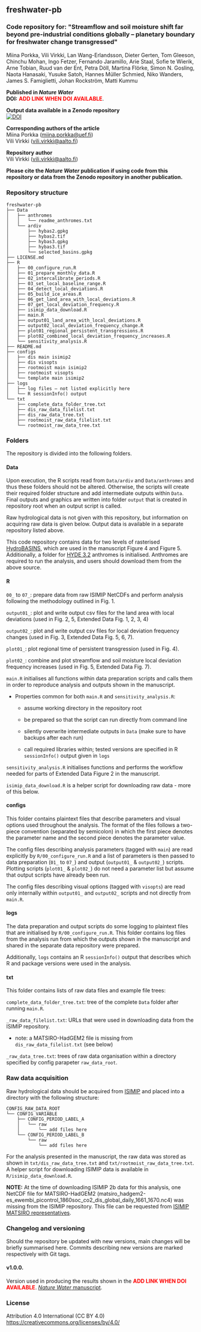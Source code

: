 ## freshwater-pb

### Code repository for: "Streamflow and soil moisture shift far beyond pre-industrial conditions globally – planetary boundary for freshwater change transgressed"

Miina Porkka, Vili Virkki, Lan Wang-Erlandsson, Dieter Gerten, Tom Gleeson,
Chinchu Mohan, Ingo Fetzer, Fernando Jaramillo, Arie Staal, Sofie te Wierik,
Arne Tobian, Ruud van der Ent, Petra Döll, Martina Flörke, Simon N. Gosling,
Naota Hanasaki, Yusuke Satoh, Hannes Müller Schmied, Niko Wanders,
James S. Famiglietti, Johan Rockström, Matti Kummu

**Published in _Nature Water_**  
**DOI:** <span style="color:red">**ADD LINK WHEN DOI AVAILABLE**</span>.

**Output data available in a Zenodo repository**  
[![DOI](https://zenodo.org/badge/DOI/10.5281/zenodo.10531807.svg)](https://doi.org/10.5281/zenodo.10531807)

**Corresponding authors of the article**  
Miina Porkka (miina.porkka@uef.fi)  
Vili Virkki (vili.virkki@aalto.fi)

**Repository author**  
Vili Virkki (vili.virkki@aalto.fi)

**Please cite the _Nature Water_ publication if using code from this repository
or data from the Zenodo repository in another publication.**

### Repository structure

```
freshwater-pb
├── Data
│   ├── anthromes
│   │   └── readme_anthromes.txt
│   └── ardiv
│       ├── hybas2.gpkg
│       ├── hybas2.tif
│       ├── hybas3.gpkg
│       ├── hybas3.tif
│       └── selected_basins.gpkg
├── LICENSE.md
├── R
│   ├── 00_configure_run.R
│   ├── 01_prepare_monthly_data.R
│   ├── 02_intercalibrate_periods.R
│   ├── 03_set_local_baseline_range.R
│   ├── 04_detect_local_deviations.R
│   ├── 05_build_ice_areas.R
│   ├── 06_get_land_area_with_local_deviations.R
│   ├── 07_get_local_deviation_frequency.R
│   ├── isimip_data_download.R
│   ├── main.R
│   ├── output01_land_area_with_local_deviations.R
│   ├── output02_local_deviation_frequency_change.R
│   ├── plot01_regional_persistent_transgressions.R
│   ├── plot02_combined_local_deviation_frequency_increases.R
│   └── sensitivity_analysis.R
├── README.md
├── configs
│   ├── dis main isimip2
│   ├── dis visopts
│   ├── rootmoist main isimip2
│   ├── rootmoist visopts
│   └── template main isimip2
├── logs
│   ├── log files – not listed explicitly here
│   └── R sessionInfo() output
└── txt
    ├── complete_data_folder_tree.txt
    ├── dis_raw_data_filelist.txt
    ├── dis_raw_data_tree.txt
    ├── rootmoist_raw_data_filelist.txt
    └── rootmoist_raw_data_tree.txt

```

### Folders

The repository is divided into the following folders.

#### Data

Upon execution, the R scripts read from `Data/ardiv` and `Data/anthromes` and thus
these folders should not be altered. Otherwise, the scripts will create their
required folder structure and add intermediate outputs within `Data`. Final outputs
and graphics are written into folder `output` that is created in repository root
when an output script is called.

Raw hydrological data is not given with this repository, but information on
acquiring raw data is given below. Output data is available in a separate repository
listed above.

This code repository contains data for two levels of rasterised
[HydroBASINS](https://www.hydrosheds.org/products/hydrobasins),
which are used in the manuscript Figure 4 and Figure 5. Additionally, a folder
for [HYDE 3.2](https://essd.copernicus.org/articles/9/927/2017/essd-9-927-2017.html)
anthromes is initialised. Anthromes are required to run the analysis, and users
should download them from the above source.

#### R

`00_` to `07_`: prepare data from raw ISIMIP NetCDFs and perform analysis following
the methodology outlined in Fig. 1.

`output01_`: plot and write output csv files for the land area
with local deviations (used in Fig. 2, 5, Extended Data Fig. 1, 2, 3, 4)

`output02_`: plot and write output csv files for local deviation frequency changes
(used in Fig. 3, Extended Data Fig. 5, 6, 7).

`plot01_`: plot regional time of persistent transgression (used in Fig. 4).

`plot02_`: combine and plot streamflow and soil moisture local deviation frequency
increases (used in Fig. 5, Extended Data Fig. 7).

`main.R` initialises all functions within data preparation scripts and calls them
in order to reproduce analysis and outputs shown in the manuscript.

* Properties common for both `main.R` and `sensitivity_analysis.R`:

    * assume working directory in the repository root

    * be prepared so that the script can run directly from command line
    
    * silently overwrite intermediate outputs in `Data` (make sure to have backups after each run)

    * call required libraries within; tested versions are specified in R `sessionInfo()` output given in `logs`

`sensitivity_analysis.R` initialises functions and performs the workflow needed
for parts of Extended Data Figure 2 in the manuscript.

`isimip_data_download.R` is a helper script for downloading raw data - more of
this below.

#### configs

This folder contains plaintext files that describe parameters and visual options
used throughout the analysis. The format of the files follows a two-piece convention
(separated by semicolon) in which the first piece denotes the parameter name and
the second piece denotes the parameter value.

The config files describing analysis parameters (tagged with `main`) are read
explicitly by `R/00_configure_run.R` and a list of parameters is then passed to
data preparation (`01_` to `07_`) and output (`output01_` & `output02_`) scripts.
Plotting scripts (`plot01_` & `plot02_`) do not need a parameter list but assume
that output scripts have already been run.

The config files describing visual options (tagged with `visopts`) are read only internally
within `output01_` and `output02_` scripts and not directly from `main.R`.

#### logs

The data preparation and output scripts do some logging to plaintext files that
are initialised by `R/00_configure_run.R`. This folder contains log files from the
analysis run from which the outputs shown in the manuscript and shared in the
separate data repository were prepared.

Additionally, `logs` contains an R `sessionInfo()` output that describes which
R and package versions were used in the analysis.

#### txt

This folder contains lists of raw data files and example file trees:

`complete_data_folder_tree.txt`: tree of the complete `Data` folder after running
`main.R`.

`_raw_data_filelist.txt`: URLs that were used in downloading data from the ISIMIP
repository.

* note: a MATSIRO-HadGEM2 file is missing from `dis_raw_data_filelist.txt` (see below)

`_raw_data_tree.txt`: trees of raw data organisation within a directory specified
by config parapeter `raw_data_root`.

### Raw data acquisition

Raw hydrological data should be acquired from [ISIMIP](https://data.isimip.org/search/)
and placed into a directory with the following structure:

```
CONFIG_RAW_DATA_ROOT
└── CONFIG_VARIABLE
    ├── CONFIG_PERIOD_LABEL_A
    │   └── raw
    │       └── add files here
    └── CONFIG_PERIOD_LABEL_B
        └── raw
            └── add files here
```

For the analysis presented in the manuscript, the raw data was stored as shown in
`txt/dis_raw_data_tree.txt` and `txt/rootmoist_raw_data_tree.txt`. A helper script
for downloading ISIMIP data is available in `R/isimip_data_download.R`.

**NOTE:** At the time of downloading ISIMIP 2b data for this analysis, one NetCDF
file for MATSIRO-HadGEM2 (matsiro_hadgem2-es_ewembi_picontrol_1860soc_co2_dis_global_daily_1661_1670.nc4)
was missing from the ISIMIP repository. This file can be requested from
[ISIMIP MATSIRO representatives](https://www.isimip.org/impactmodels/details/91/).

### Changelog and versioning

Should the repository be updated with new versions, main changes will be briefly
summarised here. Commits describing new versions are marked respectively with
Git tags.

#### v1.0.0.

Version used in producing the results shown in the
<span style="color:red">**ADD LINK WHEN DOI AVAILABLE**</span>.
[_Nature Water_ manuscript](https://www.nature.com/natwater).

### License

Attribution 4.0 International (CC BY 4.0)  
https://creativecommons.org/licenses/by/4.0/

